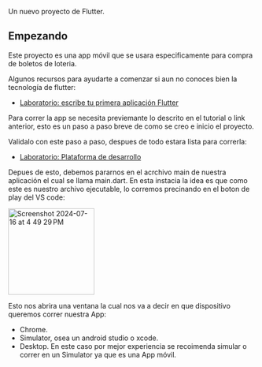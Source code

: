 Un nuevo proyecto de Flutter.

## Empezando

Este proyecto es una app móvil que se usara especificamente para compra de boletos de loteria.

Algunos recursos para ayudarte a comenzar si aun no conoces bien la tecnología de flutter:

- [Laboratorio: escribe tu primera aplicación Flutter](https://docs.flutter.dev/get-started/codelab)

Para correr la app se necesita previemante lo descrito en el tutorial o link anterior, esto es un paso a paso breve de como se creo e inicio el proyecto.

Validalo con este paso a paso, despues de todo estara lista para correrla: 
- [Laboratorio: Plataforma de desarrollo](https://docs.flutter.dev/get-started/install)

Depues de esto, debemos pararnos en el acrchivo main de nuestra aplicación el cual se llama main.dart.
En esta instacia la idea es que como este es nuestro archivo ejecutable, lo corremos precinando en el boton de play del VS code:

<img width="175" alt="Screenshot 2024-07-16 at 4 49 29 PM" src="https://github.com/user-attachments/assets/a232f2db-d31c-4b8f-850d-6461eac1a041">

Esto nos abrira una ventana la cual nos va a decir en que dispositivo queremos correr nuestra App:
 - Chrome.
 - Simulator, osea un android studio o xcode.
 - Desktop.
En este caso por mejor experiencia se recoimenda simular o correr en un Simulator ya que es una App móvil.

